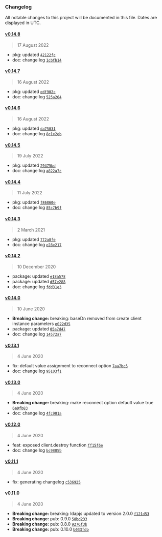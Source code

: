 ### Changelog

All notable changes to this project will be documented in this file. Dates are displayed in UTC.

#### [v0.14.8](https://github.com/saostad/ldap-ts-client/compare/v0.14.7...v0.14.8)

> 17 August 2022

- pkg: updated [`42122fc`](https://github.com/saostad/ldap-ts-client/commit/42122fcb9eea3d0e5d9baec9d12001720512d99d)
- doc: change log [`1cbfb14`](https://github.com/saostad/ldap-ts-client/commit/1cbfb144aa49dafd2c581230500d290a2b94ba36)

#### [v0.14.7](https://github.com/saostad/ldap-ts-client/compare/v0.14.6...v0.14.7)

> 16 August 2022

- pkg: updated [`edf902c`](https://github.com/saostad/ldap-ts-client/commit/edf902cc4b2e45a367f68060c4ed506b00396168)
- doc: change log [`525a204`](https://github.com/saostad/ldap-ts-client/commit/525a2045587008aa9849171dcd6435ec725bec9f)

#### [v0.14.6](https://github.com/saostad/ldap-ts-client/compare/v0.14.5...v0.14.6)

> 16 August 2022

- pkg: updated [`da75031`](https://github.com/saostad/ldap-ts-client/commit/da75031cb1916693ea4727303c87520c81dbabed)
- doc: change log [`8c1e2eb`](https://github.com/saostad/ldap-ts-client/commit/8c1e2eb11e9fdcbed0afa6bb810177da45a577b6)

#### [v0.14.5](https://github.com/saostad/ldap-ts-client/compare/v0.14.4...v0.14.5)

> 19 July 2022

- pkg: updated [`29475bd`](https://github.com/saostad/ldap-ts-client/commit/29475bdf7ba6ffd11e9b314571d82eff1cab4b09)
- doc: change log [`a822a7c`](https://github.com/saostad/ldap-ts-client/commit/a822a7c9645f29557b96534b4560b1c8e6ee39bb)

#### [v0.14.4](https://github.com/saostad/ldap-ts-client/compare/v0.14.3...v0.14.4)

> 11 July 2022

- pkg: updated [`f86860e`](https://github.com/saostad/ldap-ts-client/commit/f86860e27acdccbd430fdad0f39a112ab0d3a4d1)
- doc: change log [`85c7b9f`](https://github.com/saostad/ldap-ts-client/commit/85c7b9f81052a3d80e78bd8a7bb813db8b2f2b4d)

#### [v0.14.3](https://github.com/saostad/ldap-ts-client/compare/v0.14.2...v0.14.3)

> 2 March 2021

- pkg: updated [`772a8fe`](https://github.com/saostad/ldap-ts-client/commit/772a8feecf52b49461604bc08c5121ca131022b7)
- doc: change log [`e28e217`](https://github.com/saostad/ldap-ts-client/commit/e28e217ce4810a80b6a1902afc66ac73ac0f0461)

#### [v0.14.2](https://github.com/saostad/ldap-ts-client/compare/v0.14.0...v0.14.2)

> 10 December 2020

- package: updated [`e18a578`](https://github.com/saostad/ldap-ts-client/commit/e18a578db692063094ae61b6944e9423f7c68348)
- package: updated [`d57e288`](https://github.com/saostad/ldap-ts-client/commit/d57e288fae36980d7a8ffb12217463dbcfe94f41)
- doc: change log [`fdd31e3`](https://github.com/saostad/ldap-ts-client/commit/fdd31e333dc9b23b8ad5c02595275e01fb434b63)

#### [v0.14.0](https://github.com/saostad/ldap-ts-client/compare/v0.13.1...v0.14.0)

> 10 June 2020

- **Breaking change:** breaking: baseDn removed from create client instance parameters [`e022d35`](https://github.com/saostad/ldap-ts-client/commit/e022d35c7fd233d2dd7c5d71fb5adca52f91bae7)
- package: updated [`05a7d47`](https://github.com/saostad/ldap-ts-client/commit/05a7d4798507aa8dde22361f0318079d324f5468)
- doc: change log [`14572a7`](https://github.com/saostad/ldap-ts-client/commit/14572a721d025678bb1cfe1d9f37cce151114e5e)

#### [v0.13.1](https://github.com/saostad/ldap-ts-client/compare/v0.13.0...v0.13.1)

> 4 June 2020

- fix: default value assignment to reconnect option [`7aa7bc5`](https://github.com/saostad/ldap-ts-client/commit/7aa7bc519933fe3f1b9614b73a79eed637b9282c)
- doc: change log [`95103f1`](https://github.com/saostad/ldap-ts-client/commit/95103f1cbcabd74050fd99b70e5fc64bb8197dec)

#### [v0.13.0](https://github.com/saostad/ldap-ts-client/compare/v0.12.0...v0.13.0)

> 4 June 2020

- **Breaking change:** breaking: make reconnect option default value true [`6a9fb83`](https://github.com/saostad/ldap-ts-client/commit/6a9fb83c011c15596ccaaeb66bb524c3ee145c9e)
- doc: change log [`4fc901a`](https://github.com/saostad/ldap-ts-client/commit/4fc901a4731d3745b3b3704f31523dceb89d1187)

#### [v0.12.0](https://github.com/saostad/ldap-ts-client/compare/v0.11.1...v0.12.0)

> 4 June 2020

- feat: exposed client.destroy function [`ff15f6e`](https://github.com/saostad/ldap-ts-client/commit/ff15f6ed915f79c2f6dfb3865585ab81fcf06ef6)
- doc: change log [`bc9885b`](https://github.com/saostad/ldap-ts-client/commit/bc9885b917c82580d98a6a5e788e73dbf07206c9)

#### [v0.11.1](https://github.com/saostad/ldap-ts-client/compare/v0.11.0...v0.11.1)

> 4 June 2020

- fix: generating changelog [`c536925`](https://github.com/saostad/ldap-ts-client/commit/c536925af3aa99d2f2a2532e1f6149889c0bbb96)

#### v0.11.0

> 4 June 2020

- **Breaking change:** breaking: ldapjs updated to version 2.0.0 [`f121d53`](https://github.com/saostad/ldap-ts-client/commit/f121d53c2f0bf92364eb9482d6f13e7ae67f2d6e)
- **Breaking change:** pub: 0.9.0 [`58bd233`](https://github.com/saostad/ldap-ts-client/commit/58bd2336d1b5d125b032da01f414017334e40888)
- **Breaking change:** pub: 0.8.0 [`9276f3b`](https://github.com/saostad/ldap-ts-client/commit/9276f3b354241c92a9745d2375a5f7a918a45a88)
- **Breaking change:** pub: 0.10.0 [`b033fdb`](https://github.com/saostad/ldap-ts-client/commit/b033fdbaceabcb873df95e543c0a65f45fec4be2)
